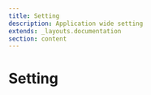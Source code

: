 ```yaml
---
title: Setting
description: Application wide setting
extends: _layouts.documentation
section: content
---
```


# Setting
